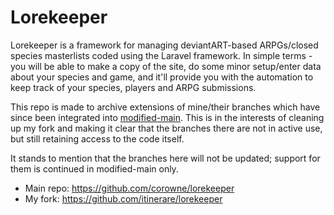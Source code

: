 # Lorekeeper

Lorekeeper is a framework for managing deviantART-based ARPGs/closed species masterlists coded using the Laravel framework. In simple terms - you will be able to make a copy of the site, do some minor setup/enter data about your species and game, and it'll provide you with the automation to keep track of your species, players and ARPG submissions.

This repo is made to archive extensions of mine/their branches which have since been integrated into [modified-main](https://github.com/corowne/lorekeeper/tree/modified-main). This is in the interests of cleaning up my fork and making it clear that the branches there are not in active use, but still retaining access to the code itself.

It stands to mention that the branches here will not be updated; support for them is continued in modified-main only.

- Main repo: https://github.com/corowne/lorekeeper
- My fork: https://github.com/itinerare/lorekeeper
